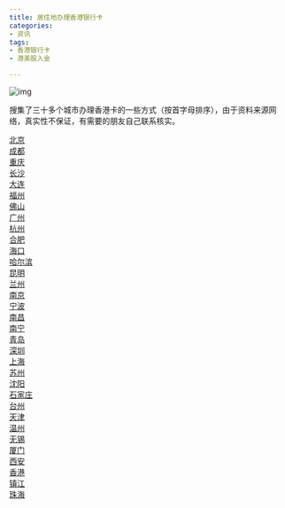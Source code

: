 ```yaml
---
title: 居住地办理香港银行卡
categories: 
- 资讯
tags:
- 香港银行卡
- 港美股入金

---
```


![img](http://www.xinshk.cn/templets/default/moran2/taopic_04_38.jpg)

搜集了三十多个城市办理香港卡的一些方式（按首字母排序），由于资料来源网络，真实性不保证，有需要的朋友自己联系核实。


<div class="ui-form-item ui-border-b"><a href="https://www.bluestonehk.com/m/help/info?aid=386">北京</a></div><div class="ui-form-item ui-border-b"><a href="https://www.bluestonehk.com/m/help/info?aid=387">成都</a></div><div class="ui-form-item ui-border-b"><a href="https://www.bluestonehk.com/m/help/info?aid=388">重庆</a></div><div class="ui-form-item ui-border-b"><a href="https://www.bluestonehk.com/m/help/info?aid=389">长沙</a></div><div class="ui-form-item ui-border-b"><a href="https://www.bluestonehk.com/m/help/info?aid=390">大连</a></div><div class="ui-form-item ui-border-b"><a href="https://www.bluestonehk.com/m/help/info?aid=391">福州</a></div><div class="ui-form-item ui-border-b"><a href="https://www.bluestonehk.com/m/help/info?aid=392">佛山</a></div><div class="ui-form-item ui-border-b"><a href="https://www.bluestonehk.com/m/help/info?aid=393">广州</a></div><div class="ui-form-item ui-border-b"><a href="https://www.bluestonehk.com/m/help/info?aid=394">杭州</a></div><div class="ui-form-item ui-border-b"><a href="https://www.bluestonehk.com/m/help/info?aid=395">合肥</a></div><div class="ui-form-item ui-border-b"><a href="https://www.bluestonehk.com/m/help/info?aid=396">海口</a></div><div class="ui-form-item ui-border-b"><a href="https://www.bluestonehk.com/m/help/info?aid=397">哈尔滨</a></div><div class="ui-form-item ui-border-b"><a href="https://www.bluestonehk.com/m/help/info?aid=398">昆明</a></div><div class="ui-form-item ui-border-b"><a href="https://www.bluestonehk.com/m/help/info?aid=399">兰州</a></div><div class="ui-form-item ui-border-b"><a href="https://www.bluestonehk.com/m/help/info?aid=400">南京</a></div><div class="ui-form-item ui-border-b"><a href="https://www.bluestonehk.com/m/help/info?aid=401">宁波</a></div><div class="ui-form-item ui-border-b"><a href="https://www.bluestonehk.com/m/help/info?aid=402">南昌</a></div><div class="ui-form-item ui-border-b"><a href="https://www.bluestonehk.com/m/help/info?aid=403">南宁</a></div><div class="ui-form-item ui-border-b"><a href="https://www.bluestonehk.com/m/help/info?aid=404">青岛</a></div><div class="ui-form-item ui-border-b"><a href="https://www.bluestonehk.com/m/help/info?aid=405">深圳</a></div><div class="ui-form-item ui-border-b"><a href="https://www.bluestonehk.com/m/help/info?aid=406">上海</a></div><div class="ui-form-item ui-border-b"><a href="https://www.bluestonehk.com/m/help/info?aid=407">苏州</a></div><div class="ui-form-item ui-border-b"><a href="https://www.bluestonehk.com/m/help/info?aid=408">沈阳</a></div><div class="ui-form-item ui-border-b"><a href="https://www.bluestonehk.com/m/help/info?aid=409">石家庄</a></div><div class="ui-form-item ui-border-b"><a href="https://www.bluestonehk.com/m/help/info?aid=410">台州</a></div><div class="ui-form-item ui-border-b"><a href="https://www.bluestonehk.com/m/help/info?aid=411">天津</a></div><div class="ui-form-item ui-border-b"><a href="https://www.bluestonehk.com/m/help/info?aid=412">温州</a></div><div class="ui-form-item ui-border-b"><a href="https://www.bluestonehk.com/m/help/info?aid=413">无锡</a></div><div class="ui-form-item ui-border-b"><a href="https://www.bluestonehk.com/m/help/info?aid=414">厦门</a></div><div class="ui-form-item ui-border-b"><a href="https://www.bluestonehk.com/m/help/info?aid=415">西安</a></div><div class="ui-form-item ui-border-b"><a href="https://www.bluestonehk.com/m/help/info?aid=416">香港</a></div><div class="ui-form-item ui-border-b"><a href="https://www.bluestonehk.com/m/help/info?aid=417">镇江</a></div><div class="ui-form-item ui-border-b"><a href="https://www.bluestonehk.com/m/help/info?aid=418">珠海</a></div></div>